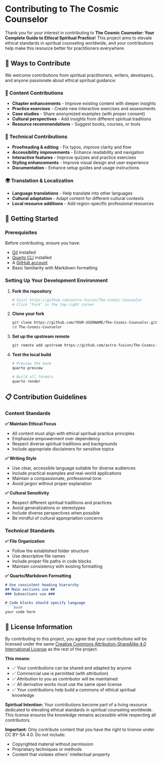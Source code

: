 # Contributing to The Cosmic Counselor

Thank you for your interest in contributing to **The Cosmic Counselor: Your Complete Guide to Ethical Spiritual Practice**! This project aims to elevate ethical standards in spiritual counseling worldwide, and your contributions help make this resource better for practitioners everywhere.

## 🌟 Ways to Contribute

We welcome contributions from spiritual practitioners, writers, developers, and anyone passionate about ethical spiritual guidance:

### 📝 Content Contributions
- **Chapter enhancements** - Improve existing content with deeper insights
- **Practice exercises** - Create new interactive exercises and assessments  
- **Case studies** - Share anonymized examples (with proper consent)
- **Cultural perspectives** - Add insights from different spiritual traditions
- **Resource recommendations** - Suggest books, courses, or tools

### 🔧 Technical Contributions
- **Proofreading & editing** - Fix typos, improve clarity and flow
- **Accessibility improvements** - Enhance readability and navigation
- **Interactive features** - Improve quizzes and practice exercises
- **Styling enhancements** - Improve visual design and user experience
- **Documentation** - Enhance setup guides and usage instructions

### 🌍 Translation & Localization
- **Language translations** - Help translate into other languages
- **Cultural adaptation** - Adapt content for different cultural contexts
- **Local resource additions** - Add region-specific professional resources

## 🚀 Getting Started

### Prerequisites
Before contributing, ensure you have:
- [Git](https://git-scm.com/) installed
- [Quarto CLI](https://quarto.org/docs/get-started/) installed
- A [GitHub account](https://github.com/join)
- Basic familiarity with Markdown formatting

### Setting Up Your Development Environment

1. **Fork the repository**
   ```bash
   # Visit https://github.com/astro-fusion/The-Cosmic-Counselor
   # Click "Fork" in the top-right corner
   ```

2. **Clone your fork**
   ```bash
   git clone https://github.com/YOUR-USERNAME/The-Cosmic-Counselor.git
   cd The-Cosmic-Counselor
   ```

3. **Set up the upstream remote**
   ```bash
   git remote add upstream https://github.com/astro-fusion/The-Cosmic-Counselor.git
   ```

4. **Test the local build**
   ```bash
   # Preview the book
   quarto preview
   
   # Build all formats
   quarto render
   ```

## 📋 Contribution Guidelines

### Content Standards

**✅ Maintain Ethical Focus**
- All content must align with ethical spiritual practice principles
- Emphasize empowerment over dependency
- Respect diverse spiritual traditions and backgrounds
- Include appropriate disclaimers for sensitive topics

**✅ Writing Style**
- Use clear, accessible language suitable for diverse audiences
- Include practical examples and real-world applications
- Maintain a compassionate, professional tone
- Avoid jargon without proper explanation

**✅ Cultural Sensitivity**
- Respect different spiritual traditions and practices
- Avoid generalizations or stereotypes
- Include diverse perspectives when possible
- Be mindful of cultural appropriation concerns

### Technical Standards

**✅ File Organization**
- Follow the established folder structure
- Use descriptive file names
- Include proper file paths in code blocks
- Maintain consistency with existing formatting

**✅ Quarto/Markdown Formatting**
```markdown
# Use consistent heading hierarchy
## Main sections use ##
### Subsections use ###

# Code blocks should specify language
````bash
your code here
`````

## 📄 License Information

By contributing to this project, you agree that your contributions will be licensed under the same [Creative Commons Attribution-ShareAlike 4.0 International License](https://creativecommons.org/licenses/by-sa/4.0/) as the rest of the project.

**This means:**
- ✅ Your contributions can be shared and adapted by anyone
- ✅ Commercial use is permitted (with attribution)
- ✅ Attribution to you as contributor will be maintained
- ✅ All derivative works must use the same open license
- ✅ Your contributions help build a commons of ethical spiritual knowledge

**Spiritual Intention:**
Your contributions become part of a living resource dedicated to elevating ethical standards in spiritual counseling worldwide. This license ensures the knowledge remains accessible while respecting all contributors.

**Important:** Only contribute content that you have the right to license under CC BY-SA 4.0. Do not include:
- Copyrighted material without permission
- Proprietary techniques or methods
- Content that violates others' intellectual property
